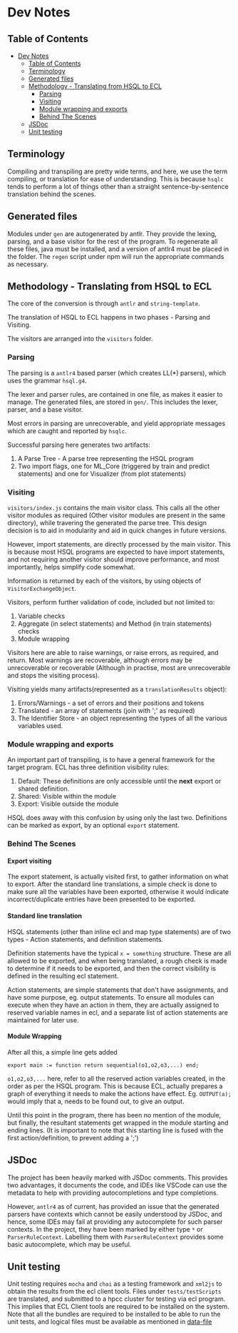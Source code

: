 # Dev Notes


## Table of Contents

- [Dev Notes](#dev-notes)
  - [Table of Contents](#table-of-contents)
  - [Terminology](#terminology)
  - [Generated files](#generated-files)
  - [Methodology - Translating from HSQL to ECL](#methodology---translating-from-hsql-to-ecl)
    - [Parsing](#parsing)
    - [Visiting](#visiting)
    - [Module wrapping and exports](#module-wrapping-and-exports)
    - [Behind The Scenes](#behind-the-scenes)
  - [JSDoc](#jsdoc)
  - [Unit testing](#unit-testing)

## Terminology

Compiling and transpiling are pretty wide terms, and here, we use the term compiling, or translation for ease of understanding. This is because `hsqlc` tends to perform a lot of things other than a straight sentence-by-sentence translation behind the scenes.

## Generated files

Modules under `gen` are autogenerated by antlr. They provide the lexing, parsing, and a base visitor for the rest of the program.
To regenerate all these files, java must be installed, and a version of antlr4 must be placed in the folder.
The `regen` script under npm will run the appropriate commands as necessary.

## Methodology - Translating from HSQL to ECL

The core of the conversion is through `antlr` and `string-template`.

The translation of HSQL to ECL happens in two phases - Parsing and Visiting.

The visitors are arranged into the `visitors` folder.

### Parsing

The parsing is a `antlr4` based parser (which creates LL(*) parsers), which uses the grammar `hsql.g4`.

The lexer and parser rules, are contained in one file, as makes it easier to manage.
The generated files, are stored in `gen/`. This includes the lexer, parser, and a base visitor. 

Most errors in parsing are unrecoverable, and yield appropriate messages which are caught and reported by `hsqlc`.

Successful parsing here generates two artifacts:
1. A Parse Tree - A parse tree representing the HSQL program
2. Two import flags, one for ML_Core (triggered by train and predict statements) and one for Visualizer (from plot statements)

### Visiting

`visitors/index.js` contains the main visitor class. This calls all the other visitor modules as required (Other visitor modules are present in the same directory), while travering the generated the parse tree. This design decision is to aid in modularity and aid in quick changes in future versions.

However, import statements, are directly processed by the main visitor. This is because most HSQL programs are expected to have import statements, and not requiring another visitor should improve performance, and most importantly, helps simplify code somewhat.

Information is returned by each of the visitors, by using objects of `VisitorExchangeObject`.

Visitors, perform further validation  of code, included but not limited to:
1. Variable checks
2. Aggregate (in select statements) and Method (in train statements) checks
3. Module wrapping

Visitors here are able to raise warnings, or raise errors, as required, and return.
Most warnings are recoverable, although errors may be unrecoverable or recoverable (Although in practise, most are unrecoverable and stops the visiting process).

Visiting yields many artifacts(represented as a `translationResults` object):
1. Errors/Warnings - a set of errors and their positions and tokens
2. Translated - an array of statements (join with ';' as required)
3. The Identifier Store - an object representing the types of all the various variables used.

### Module wrapping and exports

An important part of transpiling, is to have a general framework for the target program.
ECL has three definition visibility rules:
1. Default: These definitions are only accessible until the **next** export or shared definition.
2. Shared: Visible within the module
3. Export: Visible outside the module

HSQL does away with this confusion by using only the last two. Definitions can be marked as export, by an optional `export` statement. 

### Behind The Scenes

#### Export visiting

The export statement, is actually visited first, to gather information on what to export.
After the standard line translations, a simple check is done to make sure all the variables have been exported, otherwise it would indicate incorrect/duplicate entries have been presented to be exported.

#### Standard line translation

HSQL statements (other than inline ecl and map type statements) are of two types - Action statements, and definition statements.

Definition statements have the typical `x = something` structure. These are all allowed to be exported, and when being translated, a rough check is made to determine if it needs to be exported, and then the correct visibility is defined in the resulting ecl statement.

Action statements, are simple statements that don't have assignments, and have some purpose, eg. output statements.
To ensure all modules can execute when they have an action in them, they are actually assigned to reserved variable names in ecl, and a separate list of action statements are maintained for later use.


#### Module Wrapping

After all this, a simple line gets added

```ecl
export main := function return sequential(o1,o2,o3,...) end;
```

`o1,o2,o3,...` here, refer to all the reserved action variables created, in the order as per the HSQL program.
This is because ECL, actually prepares a graph of everything it needs to make the actions have effect.
Eg. `OUTPUT(a);` would imply that a, needs to be found out, to give an output.

Until this point in the program, there has been no mention of the module, but finally, the resultant statements get wrapped in the module starting and ending lines.
(It is important to note that this starting line is fused with the first action/definition, to prevent adding a ';')


## JSDoc

The project has been heavily marked with JSDoc comments. This provides two advantages, it documents the code, and IDEs like VSCode can use the metadata to help with providing autocompletions and type completions.

However, `antlr4` as of current, has provided an issue that the generated parsers have contexts which cannot be easily understood by JSDoc, and hence, some IDEs may fail at providing any autocomplete for such parser contexts.
In the project, they have been marked by either type `*` or `ParserRuleContext`. Labelling them with `ParserRuleContext` provides some basic autocomplete, which may be useful.

## Unit testing

Unit testing requires `mocha` and `chai` as a testing framework and `xml2js` to obtain the results from the ecl client tools.
Files under `tests/testScripts` are translated, and submitted to a hpcc cluster for testing via ecl program. This implies that ECL Client tools are required to be installed on the system.
Note that all the bundles are required to be installed to be able to run the unit tests, and logical files must be available as mentioned in [data-file](data-files/README.md)


